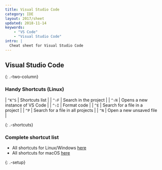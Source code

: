 ```yaml
---
title: Visual Studio Code
category: IDE
layout: 2017/sheet
updated: 2018-11-14
keywords:
    - "VS Code"
    - "Visual Studio Code"
intro: |
  Cheat sheet for Visual Studio Code
---
```


Visual Studio Code
---------
{: .-two-column}

### Handy Shortcuts (Linux)

| `^K^S` | Shortcuts list |
| `^⇧F` | Search in the project |
| `^⇧N` | Opens a new instance of VS Code |
| `^⇧I` | Format code |
| `^E` | Search for a file in a project |
| `^P` | Search for a file in all projects |
| `^N` | Open a new unsaved file |

{: .-shortcuts}

### Complete shortcut list

- All shortcuts for Linux/Windows [here](https://github.com/kasramp/cheat-sheet-factory/blob/gh-pages/_docs/pdfs/VS%20Code%20Linux%20and%20Windows.pdf)
- All shortcuts for macOS [here](https://github.com/kasramp/cheat-sheet-factory/blob/gh-pages/_docs/pdfs/VS%20Code%20macOS.pdf)

{: .-setup}
